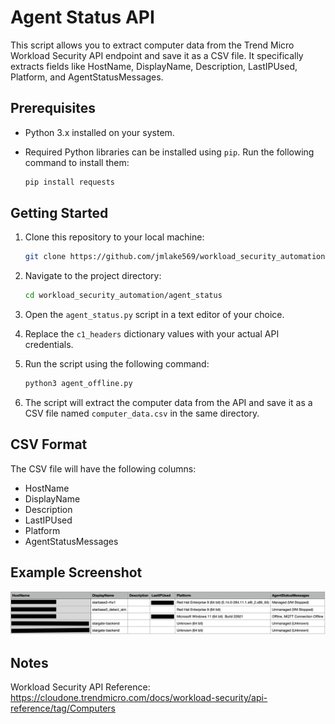 # Agent Status API

This script allows you to extract computer data from the Trend Micro Workload Security API endpoint and save it as a CSV file. It specifically extracts fields like HostName, DisplayName, Description, LastIPUsed, Platform, and AgentStatusMessages.

## Prerequisites

- Python 3.x installed on your system.
- Required Python libraries can be installed using `pip`. Run the following command to install them:

    ```bash
    pip install requests
    ```

## Getting Started

1. Clone this repository to your local machine:

    ```bash
    git clone https://github.com/jmlake569/workload_security_automation.git
    ```

2. Navigate to the project directory:

    ```bash
    cd workload_security_automation/agent_status
    ```

3. Open the `agent_status.py` script in a text editor of your choice.

4. Replace the `c1_headers` dictionary values with your actual API credentials.

5. Run the script using the following command:

    ```bash
    python3 agent_offline.py
    ```

6. The script will extract the computer data from the API and save it as a CSV file named `computer_data.csv` in the same directory.

## CSV Format

The CSV file will have the following columns:

- HostName
- DisplayName
- Description
- LastIPUsed
- Platform
- AgentStatusMessages

## Example Screenshot

![Example Screenshot](csv_example_report.png)

## Notes

Workload Security API Reference: https://cloudone.trendmicro.com/docs/workload-security/api-reference/tag/Computers